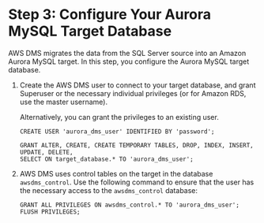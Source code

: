 # Step 3: Configure Your Aurora MySQL Target Database<a name="chap-sqlserver2aurora.steps.configureaurora"></a>

AWS DMS migrates the data from the SQL Server source into an Amazon Aurora MySQL target\. In this step, you configure the Aurora MySQL target database\.

1. Create the AWS DMS user to connect to your target database, and grant Superuser or the necessary individual privileges \(or for Amazon RDS, use the master username\)\.

   Alternatively, you can grant the privileges to an existing user\.

   ```
   CREATE USER 'aurora_dms_user' IDENTIFIED BY 'password';
   
   GRANT ALTER, CREATE, CREATE TEMPORARY TABLES, DROP, INDEX, INSERT, UPDATE, DELETE,
   SELECT ON target_database.* TO 'aurora_dms_user';
   ```

1. AWS DMS uses control tables on the target in the database `awsdms_control`\. Use the following command to ensure that the user has the necessary access to the `awsdms_control` database:

   ```
   GRANT ALL PRIVILEGES ON awsdms_control.* TO 'aurora_dms_user';
   FLUSH PRIVILEGES;
   ```